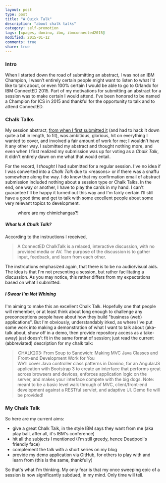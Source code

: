 ```yaml
---
layout: post
type: post
title: "A Quick Talk"
description: "about chalk talks"
category: self-promotion
tags: [xpages, domino, ibm, ibmconnected2015]
modified: 2015-01-12
comments: true
share: true
---
```


### Intro
When I started down the road of submitting an abstract, I was not an IBM Champion, I wasn't entirely certain people might want to listen to what I'd like to talk about, or even 100% certain I would be able to go to Orlando for IBM ConnectED 2015. Part of my motivations for submitting an abstract for a session was to make certain I would attend. I've been honored to be named a Champion for ICS in 2015 and thankful for the opportunity to talk and to attend ConnectED.

### Chalk Talks
My session abstract, [from when I first submitted it](/self-promotion/vote-for-me/) (and had to hack it down quite a bit in length, to fit), was ambitious, glorious, hit on everything I wanted to cover, and involved a fair amount of work for me; I wouldn't have it any other way. I submitted my abstract and thought nothing more, and even when I first realized my submission was up for voting as a _Chalk Talk_, it didn't entirely dawn on me what that would entail.

For the record, I _thought_ I had submitted for a regular session. I've no idea if I was converted into a _Chalk Talk_ due to &lt;reasons&gt; or if there was a snaffu somewhere along the way. I do know that my confirmation email of abstract submission included nothing about a session type or Chalk Talks. In the end, one way or another, I have to play the cards in my hand. I can't guarantee I'll be happy it turned out this way and I'm fairly certain I'll still have a good time and get to talk with some excellent people about some very relevant topics to development.

<figure>
  <amp-img src="/assets/images/post_images/angry-deadpool.jpg"
  alt="where are my chimichangas?!"
  layout="responsive"
  height="400" width="800"></amp-img>
 <figcaption>where are my chimichangas?!</figcaption>
</figure>

##### What Is A Chalk Talk?
According to the instructions I received,
<blockquote>
A ConnectED ChalkTalk is a relaxed,  interactive discussion, with no provided media or AV.  The purpose of the discussion is to gather input, feedback, and learn from each other.
</blockquote>

The instrcutions emphasized again, that there is to be no audio/visual aids. The idea is that I'm not presenting a session, but rather facilitating a discussion. As you may notice, this rather differs from my expectations based on what I submitted.

##### I Swear I'm Not Whining
I'm aiming to make this an excellent Chalk Talk. Hopefully one that people will remember, or at least think about long enough to challenge any preconceptions people have about how they build "business (web) applications". But I'm obviously, understandably irked, as where I've put some work into making a demonstration of what I want to talk about (aka- talk about, show off in a demo, then provide repository access as a take-away) just doesn't fit in the same format of session; just read the current (abbreviated) description for my chalk talk:

<blockquote>
<legend>CHALK203: From Soup to Sandwich: Making MVC Java Classes and Front-end Development Work for You</legend>
We'll cover Java controller class patterns in Domino, for an AngularJS application with Bootstrap 3 to create an interface that performs great across browsers and devices, enforces application logic on the server, and makes your interface compete with the big dogs. Note: meant to be a basic level walk through of MVC, client/front-end development against a RESTful servlet, and adaptive UI. Demo fie will be provided!
</blockquote>



### My Chalk Talk
So here are my current aims:

* give a great Chalk Talk, in the style IBM says they want from me (aka play ball, after all, it's IBM's conference)
* hit all the subjects I mentioned (I'm still greedy, hence Deadpool's friendly face)
* complement the talk with a short series on my blog
* provide my demo application via GitHub, for others to play with and learn from (this is the same, thankfully)

So that's what I'm thinking. My only fear is that my once sweeping epic of a session is now significantly subdued, in my mind. Only time will tell.
